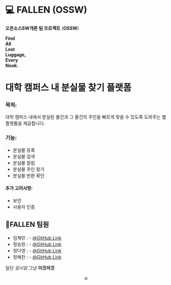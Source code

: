 # 💻 FALLEN (OSSW)
**오픈소스SW개론 팀 프로젝트** (**OSSW**) <br>

**Find** <br>
**All** <br>
**Lost** <br>
**Luggage,** <br>
**Every** <br>
**Nook.** <br>

# 대학 캠퍼스 내 분실물 찾기 플랫폼 

### **목적**: 
대학 캠퍼스 내에서 분실된 물건과 그 물건의 주인을 빠르게 찾을 수 있도록 도와주는 웹 플랫폼을 제공합니다.

### **기능**:
 - 분실물 등록
 - 분실물 검색
 - 분실물 알림
 - 분실물 주인 찾기
 - 분실물 반환 확인

#### **추가 고려사항**:
 - 보안
 - 사용자 인증


## 👤FALLEN 팀원
- 임채민 : - [@GitHub Link](https://github.com/chaemin5)
- 정승원 : - [@GitHub Link](https://github.com/Jeong-Seung-Won)
- 정다영 : - [@GitHub Link](https://github.com/day024)
- 정해찬 : - [@GitHub Link](https://github.com/just-codingbaby)

일단 *임시임* 그냥 **이것저것**

$$ \alpha $$
